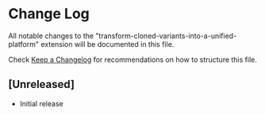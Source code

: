 # Change Log

All notable changes to the "transform-cloned-variants-into-a-unified-platform" extension will be documented in this file.

Check [Keep a Changelog](http://keepachangelog.com/) for recommendations on how to structure this file.

## [Unreleased]

- Initial release